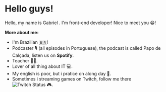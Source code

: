# Hello guys!
Hello, my name is Gabriel . I'm front-end developer! Nice to meet you 😁️!

**More about me:**
* I'm Brazilian 🇧🇷️!
* Podcaster 🎙️ (all episodes in Portuguese), the podcast is called Papo de Calçada, listen us on **Spotify**.
* Teacher 👨‍🏫️.
* Lover of all thing about IT 💻️.
* My english is poor, but i pratice on along day 📖️.
* Sometimes i streaming games on Twitch, follow me there ![Twitch Status](https://img.shields.io/twitch/status/laranja8bits?style=social) 🎮️.
